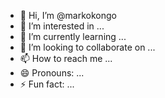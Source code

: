 - 👋 Hi, I’m @markokongo
- 👀 I’m interested in ...
- 🌱 I’m currently learning ...
- 💞️ I’m looking to collaborate on ...
- 📫 How to reach me ...
- 😄 Pronouns: ...
- ⚡ Fun fact: ...

<!---
markokongo/markokongo is a ✨ special ✨ repository because its `README.md` (this file) appears on your GitHub profile.
You can click the Preview link to take a look at your changes.
--->
